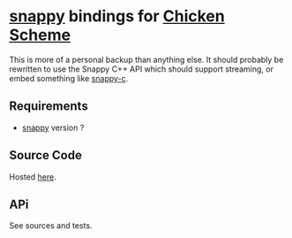 
  [Chicken Scheme]: http://call-cc.org
  [snappy]: http://google.github.io/snappy/

# [snappy] bindings for [Chicken Scheme]

This is more of a personal backup than anything else. It should
probably be rewritten to use the Snappy C++ API which should support
streaming, or embed something like
[snappy-c](https://github.com/andikleen/snappy-c).

## Requirements

- [snappy] version ?

## Source Code

Hosted [here](https://github.com/kristianlm/chicken-snappy).

## APi

See sources and tests.
